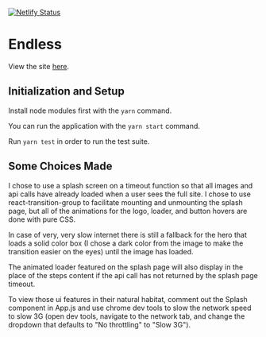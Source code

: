 [![Netlify Status](https://api.netlify.com/api/v1/badges/73d211de-957e-4757-b4bf-bd9202689882/deploy-status)](https://app.netlify.com/sites/gallant-lalande-7641f1/deploys)
# Endless

View the site [here](https://endless.kyranmccann.com/).  

## Initialization and Setup
Install node modules first with the `yarn` command.

You can run the application with the `yarn start` command.

Run `yarn test` in order to run the test suite.

## Some Choices Made
I chose to use a splash screen on a timeout function so that all images and api calls have already loaded when a user sees the full site. I chose to use react-transition-group to facilitate mounting and unmounting the splash page, but all of the animations for the logo, loader, and button hovers are done with pure CSS. 

In case of very, very slow internet there is still a fallback for the hero that loads a solid color box (I chose a dark color from the image to make the transition easier on the eyes) until the image has loaded. 

The animated loader featured on the splash page will also display in the place of the steps content if the api call has not returned by the splash page timeout. 

To view those ui features in their natural habitat, comment out the Splash component in App.js and use chrome dev tools to slow the network speed to slow 3G (open dev tools, navigate to the network tab, and change the dropdown that defaults to "No throttling" to "Slow 3G"). 

